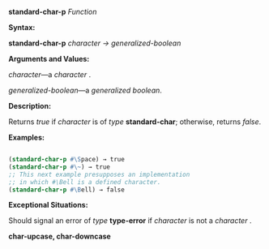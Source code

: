 **standard-char-p** *Function* 



**Syntax:** 



**standard-char-p** *character → generalized-boolean* 



**Arguments and Values:** 



*character*—a *character* . 



*generalized-boolean*—a *generalized boolean*. 



**Description:** 



Returns *true* if *character* is of *type* **standard-char**; otherwise, returns *false*. 



**Examples:**
```lisp

(standard-char-p #\Space) → true 
(standard-char-p #\~) → true 
;; This next example presupposes an implementation 
;; in which #\Bell is a defined character. 
(standard-char-p #\Bell) → false 

```
**Exceptional Situations:** 



Should signal an error of *type* **type-error** if *character* is not a *character* . 







 



 



**char-upcase, char-downcase** 



